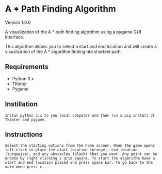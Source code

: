 # A \* Path Finding Algorithm

Version 1.0.0

A visualization of the A \* path finding algorithm using a pygame GUI interface.

This algorithm allows you to select a start and end location and will create a visualization of the A \* algorithm finding hte shortest path.

## Requirements

- Python 3.x
- TKinter
- Pygame

## Instillation

    Instal python 3.x to you local computer and then run a pip install of Tkinter and pygame.

## Instructions

    Select the starting options from the home screen. When the game opens left click to place the start location (orange), end location (turquoise), and any obstacles (black) that you want. Any point can be undone by right clicking a grid square. To start the algorithm have a start and end location placed and press space bar. To go back to the main menu press c.
